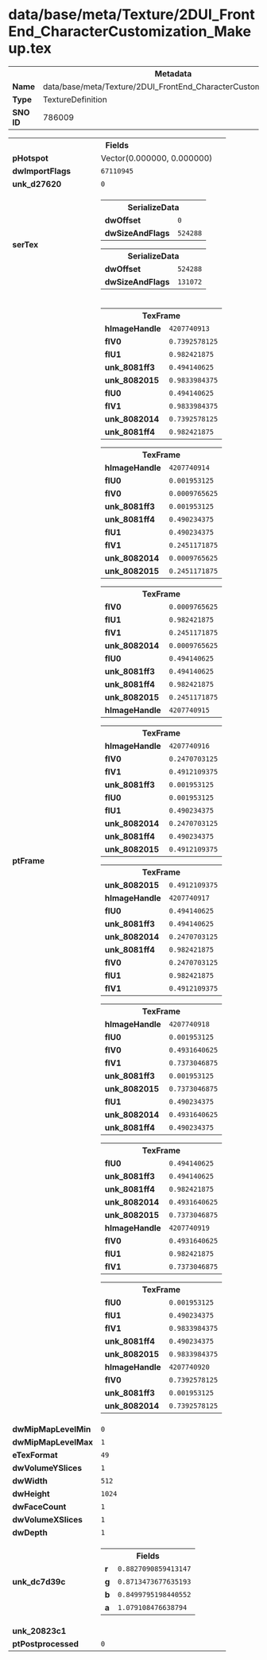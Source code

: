 <h1>data/base/meta/Texture/2DUI_FrontEnd_CharacterCustomization_Makeup.tex</h1><table><tr><th colspan="100%">Metadata</th></tr><tr><td><b>Name</b></td><td>data/base/meta/Texture/2DUI_FrontEnd_CharacterCustomization_Makeup.tex</td></tr><tr><td><b>Type</b></td><td>TextureDefinition</td></tr><tr><td><b>SNO ID</b></td><td>786009</td></tr></table>

<table><tr><th colspan="100%">Fields</th></tr><tr><td><b>pHotspot</b></td><td>Vector(0.000000, 0.000000)</td></tr><tr><td><b>dwImportFlags</b></td><td><code>67110945</code></td></tr><tr><td><b>unk_d27620</b></td><td><code>0</code></td></tr><tr><td><b>serTex</b></td><td><table><tr><th colspan="100%">SerializeData</th></tr><tr><td><b>dwOffset</b></td><td><code>0</code></td></tr><tr><td><b>dwSizeAndFlags</b></td><td><code>524288</code></td></tr></table>


<table><tr><th colspan="100%">SerializeData</th></tr><tr><td><b>dwOffset</b></td><td><code>524288</code></td></tr><tr><td><b>dwSizeAndFlags</b></td><td><code>131072</code></td></tr></table>


</td></tr><tr><td><b>ptFrame</b></td><td><table><tr><th colspan="100%">TexFrame</th></tr><tr><td><b>hImageHandle</b></td><td><code>4207740913</code></td></tr><tr><td><b>flV0</b></td><td><code>0.7392578125</code></td></tr><tr><td><b>flU1</b></td><td><code>0.982421875</code></td></tr><tr><td><b>unk_8081ff3</b></td><td><code>0.494140625</code></td></tr><tr><td><b>unk_8082015</b></td><td><code>0.9833984375</code></td></tr><tr><td><b>flU0</b></td><td><code>0.494140625</code></td></tr><tr><td><b>flV1</b></td><td><code>0.9833984375</code></td></tr><tr><td><b>unk_8082014</b></td><td><code>0.7392578125</code></td></tr><tr><td><b>unk_8081ff4</b></td><td><code>0.982421875</code></td></tr></table>


<table><tr><th colspan="100%">TexFrame</th></tr><tr><td><b>hImageHandle</b></td><td><code>4207740914</code></td></tr><tr><td><b>flU0</b></td><td><code>0.001953125</code></td></tr><tr><td><b>flV0</b></td><td><code>0.0009765625</code></td></tr><tr><td><b>unk_8081ff3</b></td><td><code>0.001953125</code></td></tr><tr><td><b>unk_8081ff4</b></td><td><code>0.490234375</code></td></tr><tr><td><b>flU1</b></td><td><code>0.490234375</code></td></tr><tr><td><b>flV1</b></td><td><code>0.2451171875</code></td></tr><tr><td><b>unk_8082014</b></td><td><code>0.0009765625</code></td></tr><tr><td><b>unk_8082015</b></td><td><code>0.2451171875</code></td></tr></table>


<table><tr><th colspan="100%">TexFrame</th></tr><tr><td><b>flV0</b></td><td><code>0.0009765625</code></td></tr><tr><td><b>flU1</b></td><td><code>0.982421875</code></td></tr><tr><td><b>flV1</b></td><td><code>0.2451171875</code></td></tr><tr><td><b>unk_8082014</b></td><td><code>0.0009765625</code></td></tr><tr><td><b>flU0</b></td><td><code>0.494140625</code></td></tr><tr><td><b>unk_8081ff3</b></td><td><code>0.494140625</code></td></tr><tr><td><b>unk_8081ff4</b></td><td><code>0.982421875</code></td></tr><tr><td><b>unk_8082015</b></td><td><code>0.2451171875</code></td></tr><tr><td><b>hImageHandle</b></td><td><code>4207740915</code></td></tr></table>


<table><tr><th colspan="100%">TexFrame</th></tr><tr><td><b>hImageHandle</b></td><td><code>4207740916</code></td></tr><tr><td><b>flV0</b></td><td><code>0.2470703125</code></td></tr><tr><td><b>flV1</b></td><td><code>0.4912109375</code></td></tr><tr><td><b>unk_8081ff3</b></td><td><code>0.001953125</code></td></tr><tr><td><b>flU0</b></td><td><code>0.001953125</code></td></tr><tr><td><b>flU1</b></td><td><code>0.490234375</code></td></tr><tr><td><b>unk_8082014</b></td><td><code>0.2470703125</code></td></tr><tr><td><b>unk_8081ff4</b></td><td><code>0.490234375</code></td></tr><tr><td><b>unk_8082015</b></td><td><code>0.4912109375</code></td></tr></table>


<table><tr><th colspan="100%">TexFrame</th></tr><tr><td><b>unk_8082015</b></td><td><code>0.4912109375</code></td></tr><tr><td><b>hImageHandle</b></td><td><code>4207740917</code></td></tr><tr><td><b>flU0</b></td><td><code>0.494140625</code></td></tr><tr><td><b>unk_8081ff3</b></td><td><code>0.494140625</code></td></tr><tr><td><b>unk_8082014</b></td><td><code>0.2470703125</code></td></tr><tr><td><b>unk_8081ff4</b></td><td><code>0.982421875</code></td></tr><tr><td><b>flV0</b></td><td><code>0.2470703125</code></td></tr><tr><td><b>flU1</b></td><td><code>0.982421875</code></td></tr><tr><td><b>flV1</b></td><td><code>0.4912109375</code></td></tr></table>


<table><tr><th colspan="100%">TexFrame</th></tr><tr><td><b>hImageHandle</b></td><td><code>4207740918</code></td></tr><tr><td><b>flU0</b></td><td><code>0.001953125</code></td></tr><tr><td><b>flV0</b></td><td><code>0.4931640625</code></td></tr><tr><td><b>flV1</b></td><td><code>0.7373046875</code></td></tr><tr><td><b>unk_8081ff3</b></td><td><code>0.001953125</code></td></tr><tr><td><b>unk_8082015</b></td><td><code>0.7373046875</code></td></tr><tr><td><b>flU1</b></td><td><code>0.490234375</code></td></tr><tr><td><b>unk_8082014</b></td><td><code>0.4931640625</code></td></tr><tr><td><b>unk_8081ff4</b></td><td><code>0.490234375</code></td></tr></table>


<table><tr><th colspan="100%">TexFrame</th></tr><tr><td><b>flU0</b></td><td><code>0.494140625</code></td></tr><tr><td><b>unk_8081ff3</b></td><td><code>0.494140625</code></td></tr><tr><td><b>unk_8081ff4</b></td><td><code>0.982421875</code></td></tr><tr><td><b>unk_8082014</b></td><td><code>0.4931640625</code></td></tr><tr><td><b>unk_8082015</b></td><td><code>0.7373046875</code></td></tr><tr><td><b>hImageHandle</b></td><td><code>4207740919</code></td></tr><tr><td><b>flV0</b></td><td><code>0.4931640625</code></td></tr><tr><td><b>flU1</b></td><td><code>0.982421875</code></td></tr><tr><td><b>flV1</b></td><td><code>0.7373046875</code></td></tr></table>


<table><tr><th colspan="100%">TexFrame</th></tr><tr><td><b>flU0</b></td><td><code>0.001953125</code></td></tr><tr><td><b>flU1</b></td><td><code>0.490234375</code></td></tr><tr><td><b>flV1</b></td><td><code>0.9833984375</code></td></tr><tr><td><b>unk_8081ff4</b></td><td><code>0.490234375</code></td></tr><tr><td><b>unk_8082015</b></td><td><code>0.9833984375</code></td></tr><tr><td><b>hImageHandle</b></td><td><code>4207740920</code></td></tr><tr><td><b>flV0</b></td><td><code>0.7392578125</code></td></tr><tr><td><b>unk_8081ff3</b></td><td><code>0.001953125</code></td></tr><tr><td><b>unk_8082014</b></td><td><code>0.7392578125</code></td></tr></table>


</td></tr><tr><td><b>dwMipMapLevelMin</b></td><td><code>0</code></td></tr><tr><td><b>dwMipMapLevelMax</b></td><td><code>1</code></td></tr><tr><td><b>eTexFormat</b></td><td><code>49</code></td></tr><tr><td><b>dwVolumeYSlices</b></td><td><code>1</code></td></tr><tr><td><b>dwWidth</b></td><td><code>512</code></td></tr><tr><td><b>dwHeight</b></td><td><code>1024</code></td></tr><tr><td><b>dwFaceCount</b></td><td><code>1</code></td></tr><tr><td><b>dwVolumeXSlices</b></td><td><code>1</code></td></tr><tr><td><b>dwDepth</b></td><td><code>1</code></td></tr><tr><td><b>unk_dc7d39c</b></td><td><table><tr><th colspan="100%">Fields</th></tr><tr><td><b>r</b></td><td><code>0.8827090859413147</code></td></tr><tr><td><b>g</b></td><td><code>0.8713473677635193</code></td></tr><tr><td><b>b</b></td><td><code>0.8499795198440552</code></td></tr><tr><td><b>a</b></td><td><code>1.079108476638794</code></td></tr></table>

</td></tr><tr><td><b>unk_20823c1</b></td><td></td></tr><tr><td><b>ptPostprocessed</b></td><td><code>0</code></td></tr></table>

